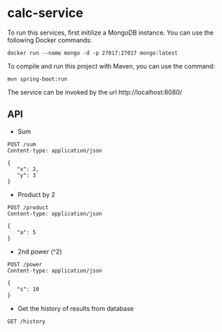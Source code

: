 # calc-service

To run this services, first initilize a MongoDB instance. You can use the following Docker commands:
```
docker run --name mongo -d -p 27017:27017 mongo:latest
```

To compile and run this project with Maven, you can use the command:

```
mvn spring-boot:run
```

The service can be invoked by the url http://localhost:8080/


## API

* Sum
```
POST /sum
Content-type: application/json

{
   "x": 2,
   "y": 3
}
```

* Product by 2
```
POST /product
Content-type: application/json

{
   "a": 5
}
```

* 2nd power (^2)
```
POST /power
Content-type: application/json

{
   "s": 10
}
```

* Get the history of results from database
```
GET /history
```
